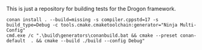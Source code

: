 This is just a repository for building tests for the Drogon framework.

```
conan install . --build=missing -s compiler.cppstd=17 -s build_type=Debug -c tools.cmake.cmaketoolchain:generator="Ninja Multi-Config"
cmd.exe /c ".\build\generators\conanbuild.bat && cmake --preset conan-default  . && cmake --build ./build --config Debug" 
```